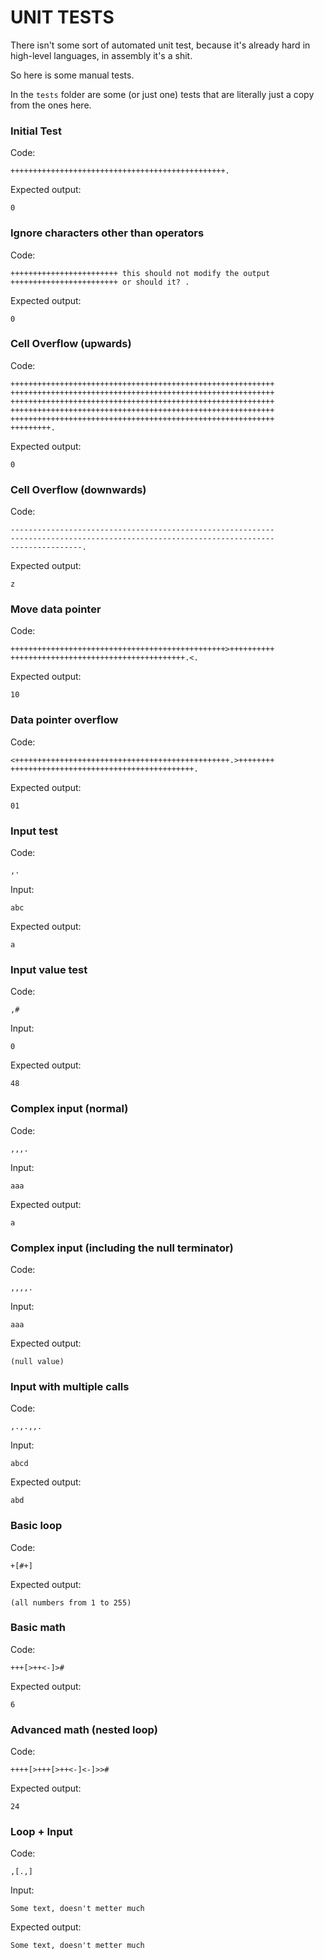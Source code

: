 # UNIT TESTS

There isn't some sort of automated unit test, because it's already hard in high-level languages, in assembly it's a shit.

So here is some manual tests.

In the `tests` folder are some (or just one) tests that are literally just a copy from the ones here.


### Initial Test
Code: 
```
++++++++++++++++++++++++++++++++++++++++++++++++.
```
Expected output:
```
0
```


### Ignore characters other than operators
Code: 
```
++++++++++++++++++++++++ this should not modify the output 
++++++++++++++++++++++++ or should it? .
```
Expected output: 
```
0
```


### Cell Overflow (upwards)
Code:
``` 
+++++++++++++++++++++++++++++++++++++++++++++++++++++++++++
+++++++++++++++++++++++++++++++++++++++++++++++++++++++++++
+++++++++++++++++++++++++++++++++++++++++++++++++++++++++++
+++++++++++++++++++++++++++++++++++++++++++++++++++++++++++
+++++++++++++++++++++++++++++++++++++++++++++++++++++++++++
+++++++++.
```
Expected output: 
```
0
```


### Cell Overflow (downwards)
Code:
``` 
-----------------------------------------------------------
-----------------------------------------------------------
----------------.
```
Expected output: 
```
z
```


### Move data pointer
Code: 
```
++++++++++++++++++++++++++++++++++++++++++++++++>++++++++++
+++++++++++++++++++++++++++++++++++++++.<.
```
Expected output: 
```
10
```


### Data pointer overflow
Code: 
```
<++++++++++++++++++++++++++++++++++++++++++++++++.>++++++++
+++++++++++++++++++++++++++++++++++++++++.
```
Expected output: 
```
01
```


### Input test
Code: 
```
,.
```
Input:
```
abc
```
Expected output: 
```
a
```


### Input value test
Code:
``` 
,#
```
Input:
```
0
```
Expected output: 
```
48
```


### Complex input (normal)
Code:
``` 
,,,.
```
Input:
```
aaa
```
Expected output: 
```
a
```


### Complex input (including the null terminator)
Code:
``` 
,,,,.
```
Input:
```
aaa
```
Expected output: 
```
(null value)
```


### Input with multiple calls
Code:
``` 
,.,.,,.
```
Input:
```
abcd
```
Expected output: 
```
abd
```


### Basic loop
Code:
```
+[#+]
```
Expected output:
```
(all numbers from 1 to 255)
```


### Basic math
Code:
```
+++[>++<-]>#
```
Expected output:
```
6
```


### Advanced math (nested loop)
Code:
```
++++[>+++[>++<-]<-]>>#
```
Expected output:
```
24
```


### Loop + Input
Code:
```
,[.,]
```
Input:
```
Some text, doesn't metter much
```
Expected output:
```
Some text, doesn't metter much
```
